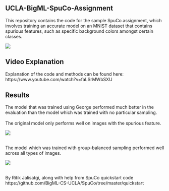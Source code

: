 ## UCLA-BigML-SpuCo-Assignment
<p>This repository contains the code for the sample SpuCo assignment, which involves training an accurate model on an MNIST dataset that contains spurious features, such as specific background colors amongst certain classes.</p>
<img src="https://github.com/user-attachments/assets/7db4ec88-0b1b-4220-b2c4-37a2f140ec4f">

## Video Explanation
<p>Explanation of the code and methods can be found here:<br>
https://www.youtube.com/watch?v=faLSrMWbSXU</p>

## Results
<p>The model that was trained using George performed much better in the evaluation than the model which was trained with no particular sampling.<br>
<br>The original model only performs well on images with the spurious feature.</p>
<img src="https://github.com/user-attachments/assets/3478714e-70d0-42cc-8580-265d0d91755a">
<p><br>The model which was trained with group-balanced sampling performed well across all types of images.</p>
<img src="https://github.com/user-attachments/assets/f64db5bb-9f13-4693-9b06-4d392e4e483a">

<p><br>By Ritik Jalisatgi, along with help from SpuCo quickstart code<br>
https://github.com/BigML-CS-UCLA/SpuCo/tree/master/quickstart</p>
